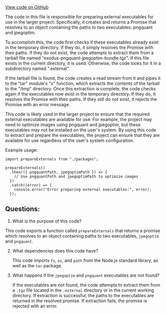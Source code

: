 [View code on GitHub](https://github.com/gaerongsalon/blog/imaging/lib/prepareExternals.ts)

The code in this file is responsible for preparing external executables for use in the larger project. Specifically, it creates and returns a Promise that resolves to an object containing the paths to two executables: pngquant and jpegoptim. 

To accomplish this, the code first checks if these executables already exist in the temporary directory. If they do, it simply resolves the Promise with their paths. If they do not exist, the code attempts to extract them from a tarball file named "exodus-pngquant-jpegoptim-bundle.tgz". If this file exists in the current directory, it is used. Otherwise, the code looks for it in a subdirectory named ".external". 

If the tarball file is found, the code creates a read stream from it and pipes it to the "tar" module's "x" function, which extracts the contents of the tarball to the "/tmp" directory. Once this extraction is complete, the code checks again if the executables now exist in the temporary directory. If they do, it resolves the Promise with their paths. If they still do not exist, it rejects the Promise with an error message.

This code is likely used in the larger project to ensure that the required external executables are available for use. For example, the project may need to optimize images using pngquant and jpegoptim, but these executables may not be installed on the user's system. By using this code to extract and prepare the executables, the project can ensure that they are available for use regardless of the user's system configuration.

Example usage:

```
import prepareExternals from "./packages";

prepareExternals()
  .then(({ pngquantPath, jpegoptimPath }) => {
    // Use pngquantPath and jpegoptimPath to optimize images
  })
  .catch((error) => {
    console.error("Error preparing external executables:", error);
  });
```
## Questions: 
 1. What is the purpose of this code?
   
   This code exports a function called `prepareExternals` that returns a promise which resolves to an object containing paths to two executables, `jpegoptim` and `pngquant`.

2. What dependencies does this code have?
   
   This code imports `fs`, `os`, and `path` from the Node.js standard library, as well as the `tar` package.

3. What happens if the `jpegoptim` and `pngquant` executables are not found?
   
   If the executables are not found, the code attempts to extract them from a `.tgz` file located in the `.external` directory or in the current working directory. If extraction is successful, the paths to the executables are returned in the resolved promise. If extraction fails, the promise is rejected with an error.